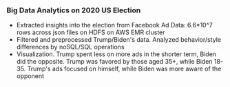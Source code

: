### Big Data Analytics on 2020 US Election
- Extracted insights into the election from Facebook Ad Data: 6.6*10^7 rows across json files on HDFS on AWS EMR cluster
- Filtered and preprocessed Trump/Biden's data. Analyzed behavior/style differences by noSQL/SQL operations
- Visualization. Trump spent less on more ads in the shorter term, Biden did the opposite. Trump was favored by those aged 35+, while Biden 18-35. Trump's ads focused on himself, while Biden was more aware of the opponent
